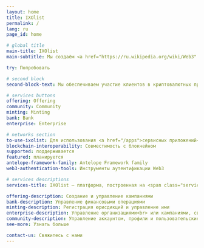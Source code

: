 ```yaml
---
layout: home
title: IXOlist
permalink: /
lang: ru
page_id: home

# global title
main-title: IXOlist
main-subtitle: Мы создаём <a href="https://ru.wikipedia.org/wiki/Web3" target="_blank">Веб3</a> платформу для людей и организаций, чтобы предоставить возможность участия в честных и надёжных криптовалютных проектах, а также создаём мост между крипто миром и развитием бизнеса для большей эффективности и результативности.

try: Попробовать

# second block
second-block-text: Мы обеспечиваем участие клиентов в криптовалютных проектах, а также создаем мост между крипто миром и развитием бизнеса для большей эффективности и результативности.

# services buttons
offering: Offering
community: Community
minting: Minting
bank: Bank
enterprise: Enterprise

# networks section
to-use-ixolist: Для использования <a href="/apps">сервисных приложений</a> IXOlist необходима учетная запись <a href="/blockchain">блокчейна</a> и <a href="/web3-authentication-tools">инструмент авторизации Web3</a>, также известный как кошелек.
blockchain-interoperability: Cовместимость с блокчейном
supported: поддерживается
featured: планируется
antelope-framework-family: Antelope Framework family
web3-authentication-tools: Инструменты аутентификации Web3

# services descriptions
services-title: IXOlist — платформа, построенная на <span class="service-apps__btn--link"><a href="/ru/apps">пяти сервисных приложениях</a></span>

offering-description: Создание и управление кампаниями
bank-description: Управление финансовыми операциями
minting-description: Регистрация юрисдикций и управление ими
enterprise-description: Управление организациями<br> или кампаниями, связанными с вашим бизнесом или проектом
community-description: Управление аккаунтом, профили и пользовательские настройки
see-more: Узнать больше

contact-us: Свяжитесь с нами
---
```




